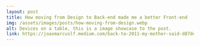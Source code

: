```yaml
---
layout: post
title: How moving from Design to Back-end made me a better Front-end
img: /assets/images/posts/how-moving-from-design.webp
alt: Devices on a table, this is a image showcase to the post.
link: https://joaomarcuslf.medium.com/back-to-2011-my-mother-said-d87dee1847e6
---
```

